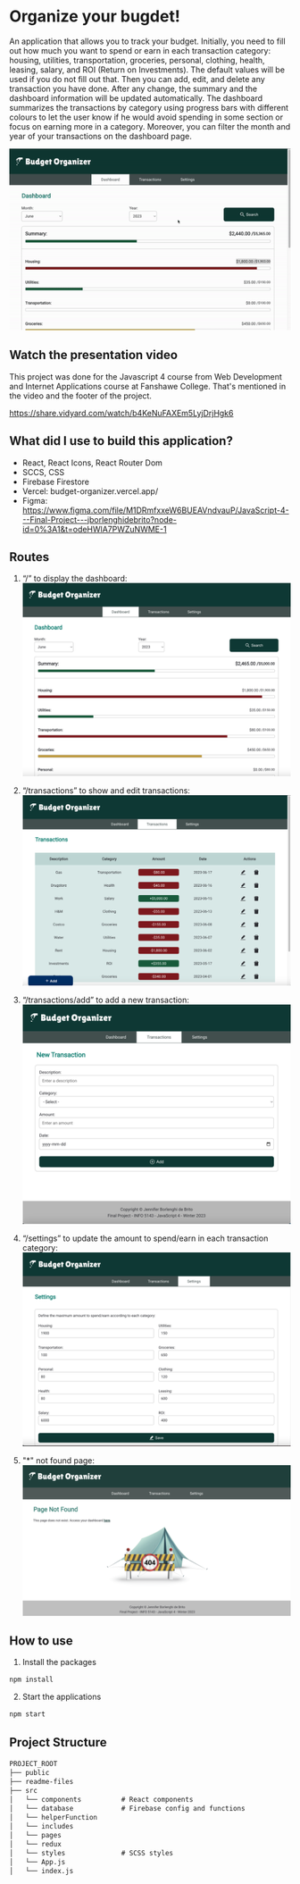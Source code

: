 # Organize your bugdet!

An application that allows you to track your budget. Initially, you need to fill out how much you want to spend or earn in each transaction category: housing, utilities, transportation, groceries, personal, clothing, health, leasing, salary, and ROI (Return on Investments). The default values will be used if you do not fill out that.
Then you can add, edit, and delete any transaction you have done. After any change, the summary and the dashboard information will be updated automatically.
The dashboard summarizes the transactions by category using progress bars with different colours to let the user know if he would avoid spending in some section or focus on earning more in a category. Moreover, you can filter the month and year of your transactions on the dashboard page.

![Alt Text](./readme-files/budget-example.gif)

## Watch the presentation video

This project was done for the Javascript 4 course from Web Development and Internet Applications course at Fanshawe College. That's mentioned in the video and the footer of the project.

https://share.vidyard.com/watch/b4KeNuFAXEm5LyjDrjHgk6

## What did I use to build this application?

- React, React Icons, React Router Dom
- SCCS, CSS
- Firebase Firestore
- Vercel: budget-organizer.vercel.app/
- Figma: https://www.figma.com/file/M1DRmfxxeW6BUEAVndvauP/JavaScript-4---Final-Project---jborlenghidebrito?node-id=0%3A1&t=odeHWlA7PWZuNWME-1

## Routes

1. “/” to display the dashboard:
   ![screenshot](./readme-files/home.png)

2. “/transactions” to show and edit transactions:
   ![screenshot](./readme-files/transactions.png)

3. “/transactions/add” to add a new transaction:
   ![screenshot](./readme-files/newTransaction.png)

4. “/settings” to update the amount to spend/earn in each transaction category:
   ![screenshot](./readme-files/settings.png)

5. "\*" not found page:
   ![screenshot](./readme-files/notFound.png)

## How to use

1. Install the packages

```bash
npm install
```

2. Start the applications

```bash
npm start
```

## Project Structure

```
PROJECT_ROOT
├── public
├── readme-files
├── src
│   └── components          # React components
│   └── database            # Firebase config and functions
│   └── helperFunction
│   └── includes
│   └── pages
│   └── redux
│   └── styles              # SCSS styles
│   └── App.js
│   └── index.js
```
